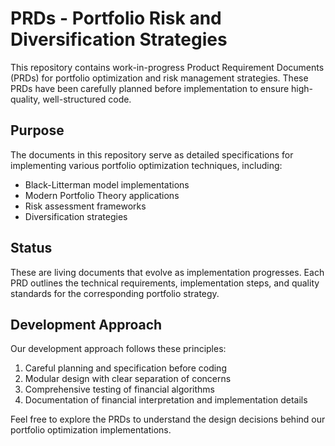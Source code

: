 # PRDs - Portfolio Risk and Diversification Strategies

This repository contains work-in-progress Product Requirement Documents (PRDs) for portfolio optimization and risk management strategies. These PRDs have been carefully planned before implementation to ensure high-quality, well-structured code.

## Purpose

The documents in this repository serve as detailed specifications for implementing various portfolio optimization techniques, including:

- Black-Litterman model implementations
- Modern Portfolio Theory applications
- Risk assessment frameworks
- Diversification strategies

## Status

These are living documents that evolve as implementation progresses. Each PRD outlines the technical requirements, implementation steps, and quality standards for the corresponding portfolio strategy.

## Development Approach

Our development approach follows these principles:
1. Careful planning and specification before coding
2. Modular design with clear separation of concerns
3. Comprehensive testing of financial algorithms
4. Documentation of financial interpretation and implementation details

Feel free to explore the PRDs to understand the design decisions behind our portfolio optimization implementations.